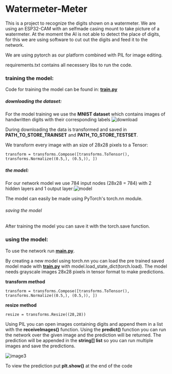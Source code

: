 # Watermeter-Meter

This is a project to recognize the digits shown on a watermeter. We are using an ESP32-CAM with an selfmade casing mount to take picture of a watermeter. At the moment the AI is not able to detect the place of digits, for this we are using software to cut out the digits and feed it to the network. 

We are using pytorch as our platform combined with PIL for image editing.

requirements.txt contains all necessery libs to run the code.

### training the model:

Code for training the model can be found in: [**train.py**](train.py)

##### downloading the dataset:
For the model training we use the **MNIST dataset** which contains images of handwritten digits with their corresponding labels
![download](https://user-images.githubusercontent.com/43373858/216311685-33c820b6-037d-4f39-819b-3bf5e22693f9.png)

During downloading the data is transformed and saved in **PATH_TO_STORE_TRAINSET** and **PATH_TO_STORE_TESTSET**.

We transform every image with an size of 28x28 pixels to a Tensor: 

`transform = transforms.Compose([transforms.ToTensor(),
                              transforms.Normalize((0.5,), (0.5,)),
                              ])`

##### the model:
For our network model we use 784 input nodes (28x28 = 784) with 2 hidden layers and 1 output layer:![model](https://user-images.githubusercontent.com/43373858/216312830-c3a0f4e8-ad72-4d97-bba1-0ae8ec272eb9.png)

The model can easily be made using PyTorch's torch.nn module.

###### saving the model

After training the model you can save it with the torch.save function. 

### using the model:

To use the network run [**main.py**](main.py).

By creating a new model using torch.nn you can load the pre trained saved model made with [**train.py**](train.py) with model.load_state_dict(torch.load). The model needs grayscale images 28x28 pixels in tensor format to make predictions. 

**transform method**

`transform = transforms.Compose([transforms.ToTensor(),
                              transforms.Normalize((0.5,), (0.5,)),
                              ])`

**resize method**

`resize = transforms.Resize((28,28))`

Using PIL you can open images containing digits and append them in a list with the **receiveImages()** function. Using the **predict()** function you can run the network over the given image and the prediction will be returned. The prediction will be appended in the **string[] list** so you can run multiple images and save the predictions.

![image3](https://user-images.githubusercontent.com/43373858/216350887-cd797d1d-a3ba-431e-ad40-007ee5d0d64f.png)

To view the prediction put **plt.show()** at the end of the code

